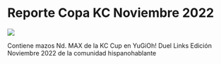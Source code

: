 # Reporte Copa KC Noviembre 2022

![](https://s3.duellinksmeta.com/img/content/tournaments/kc-cup/dlm-kc-intro.webp)

Contiene mazos Nd. MAX de la KC Cup en YuGiOh! Duel Links Edición Noviembre 2022 de la comunidad hispanohablante